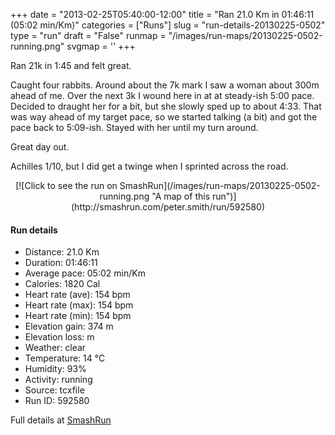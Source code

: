 +++
date = "2013-02-25T05:40:00-12:00"
title = "Ran 21.0 Km in 01:46:11 (05:02 min/Km)"
categories = ["Runs"]
slug = "run-details-20130225-0502"
type = "run"
draft = "False"
runmap = "/images/run-maps/20130225-0502-running.png"
svgmap = '<polyline points="0 59, 1 58, 2 58, 3 58, 5 55, 7 54, 11 49, 11 50, 12 52, 12 52, 17 47, 20 46, 23 47, 24 46, 25 45, 25 45, 31 45, 33 45, 34 46, 39 49, 41 50, 43 50, 47 50, 50 49, 50 48, 52 48, 55 48, 56 49, 57 49, 59 48, 60 46, 59 45, 59 43, 59 42, 64 43, 65 42, 66 41, 69 42, 70 43, 74 45, 76 45, 78 44, 83 46, 85 47, 85 47, 89 48, 90 48, 93 47, 95 48, 96 48, 98 48, 100 47, 97 48, 93 47, 90 48, 89 48, 85 47, 78 44, 76 45, 73 45, 71 45, 70 43, 66 41, 65 42, 63 43, 59 42, 59 43, 59 44, 60 46, 58 48, 56 49, 55 48, 52 48, 48 50, 45 50, 42 50, 38 49, 34 46, 33 45, 25 45, 25 45, 24 46, 23 47, 22 47, 20 46, 19 47, 17 48, 16 48, 13 51, 12 52">'
+++

Ran 21k in 1:45 and felt great. 

Caught four rabbits. Around about the 7k mark I saw a woman about 300m ahead of me.  Over the next 3k I wound here in at at steady-ish 5:00 pace. Decided to draught her for a bit, but she slowly sped up to about 4:33. That was way ahead of my target pace, so we started talking (a bit) and got the pace back to 5:09-ish. Stayed with her until my turn around. 

Great day out. 

Achilles 1/10, but I did get a twinge when I sprinted across the road. 



<!--more-->

<center>
[![Click to see the run on SmashRun](/images/run-maps/20130225-0502-running.png "A map of this run")](http://smashrun.com/peter.smith/run/592580)
</center>

#### Run details

* Distance: 21.0 Km
* Duration: 01:46:11
* Average pace: 05:02 min/Km
* Calories: 1820 Cal
* Heart rate (ave): 154 bpm
* Heart rate (max): 154 bpm
* Heart rate (min): 154 bpm
* Elevation gain: 374 m
* Elevation loss:  m
* Weather: clear
* Temperature: 14 &deg;C
* Humidity: 93%
* Activity: running
* Source: tcxfile
* Run ID: 592580

Full details at [SmashRun](http://smashrun.com/peter.smith/run/592580)
